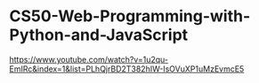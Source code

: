 # CS50-Web-Programming-with-Python-and-JavaScript
https://www.youtube.com/watch?v=1u2qu-EmIRc&index=1&list=PLhQjrBD2T382hIW-IsOVuXP1uMzEvmcE5
